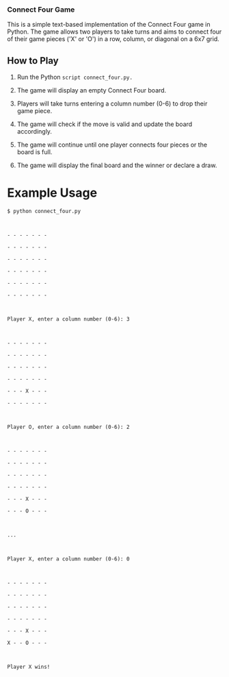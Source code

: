 
### Connect Four Game

This is a simple text-based implementation of the Connect Four game in Python. The game allows two players to take turns and aims to connect four of their game pieces ('X' or 'O') in a row, column, or diagonal on a 6x7 grid.

## How to Play

 1. Run the Python `script connect_four.py.`

 2. The game will display an empty Connect Four board.

 3. Players will take turns entering a column number (0-6) to drop their game piece.

 4. The game will check if the move is valid and update the board accordingly.

 5. The game will continue until one player connects four pieces or the board is full.

 6. The game will display the final board and the winner or declare a draw.

# Example Usage

```
$ python connect_four.py

  

- - - - - - -

- - - - - - -

- - - - - - -

- - - - - - -

- - - - - - -

- - - - - - -

  

Player X, enter a column number (0-6): 3

  

- - - - - - -

- - - - - - -

- - - - - - -

- - - - - - -

- - - X - - -

- - - - - - -

  

Player O, enter a column number (0-6): 2

  

- - - - - - -

- - - - - - -

- - - - - - -

- - - - - - -

- - - X - - -

- - - O - - -

  

...

  

Player X, enter a column number (0-6): 0

  

- - - - - - -

- - - - - - -

- - - - - - -

- - - - - - -

- - - X - - -

X - - O - - -

  

Player X wins!
```
